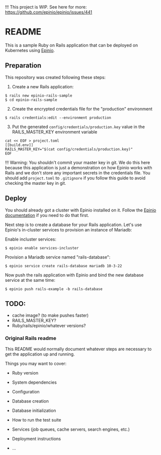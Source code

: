 !!! This project is WIP. See here for more: https://github.com/epinio/epinio/issues/441

# README

This is a sample Ruby on Rails application that can be deployed on Kubernetes
using [Epinio](https://github.com/epinio/epinio/).

## Preparation

This repository was created following these steps:

1. Create a new Rails application:

```
$ rails new epinio-rails-sample
$ cd epinio-rails-sample
```

2. Create the encrypted credentials file for the "production" environment

```
$ rails credentials:edit --environment production
```

3. Put the generated `config/credentials/production.key` value in the
RAILS_MASTER_KEY environment variable

```
cat << EOF > project.toml
[[build.env]]
RAILS_MASTER_KEY="$(cat config/credentials/production.key)"
EOF
```

!!! Warning: You shouldn't commit your master key in git. We do this here because
this application is just a demonstration on how Epinio works with Rails and we
don't store any important secrets in the credentials file. You should add `project.toml`
to `.gitignore` if you follow this guide to avoid checking the master key in git.

## Deploy

You should already got a cluster with Epinio installed on it. Follow the
[Epinio documentation](https://github.com/epinio/epinio/#quick-start) if you
need to do that first.

Next step is to create a database for your Rails application. Let's use Epinio's
in-cluster services to provision an instance of Mariadb:


Enable incluster services:
```
$ epinio enable services-incluster
```

Provision a Mariadb service named "rails-database":
```
$ epinio service create rails-database mariadb 10-3-22
```

Now push the rails application with Epinio and bind the new database service
at the same time:

```
$ epinio push rails-example -b rails-database
```



##  TODO:

- cache image? (to make pushes faster)
- RAILS_MASTER_KEY?
- Ruby/rails/epinio/whatever versions?

### Original Rails readme
This README would normally document whatever steps are necessary to get the
application up and running.

Things you may want to cover:

* Ruby version

* System dependencies

* Configuration

* Database creation

* Database initialization

* How to run the test suite

* Services (job queues, cache servers, search engines, etc.)

* Deployment instructions

* ...

